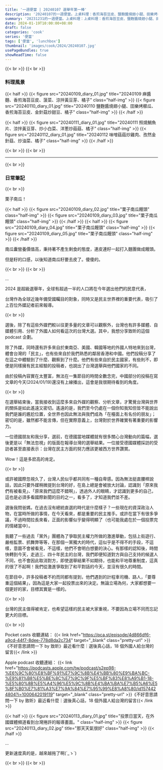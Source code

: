 ```yaml
---
title: '一週便當 | 20240107 選舉年第一棒'
description: '20240107的一週便當。上桌料理：香煎海苔豆皮、鹽麴醬燒翅小腿、田樂烤櫛瓜、孜然金針菇。'
summary: '20231231的一週便當。上桌料理：上桌料理：香煎海苔豆皮、鹽麴醬燒翅小腿、田樂烤櫛瓜、孜然金針菇。'
date: 2024-01-19T10:00:00+08:00
draft: false
categories: 'cook'
series: '便當'
tags: ['便當', 'lunchbox']
thumbnail: 'images/cook/2024/20240107.jpg'
usePageBundles: true
showReadTime: false
---
```


{{< br >}}
{{< br >}}

### 料理風景

{{< half >}}
{{< figure src="20240109_diary_01.jpg" title="20240109 麻醬麵、香煎海苔豆皮、菠菜、涼拌黃豆芽、橘子" class="half-img" >}}
{{< figure src="20240110_diary_01.jpg" title="20240110 鹽麴醬燒翅小腿、田樂烤櫛瓜、香煎海苔豆皮、金針菇炒甜豆、橘子" class="half-img" >}}
{{< /half >}}

{{< half >}}
{{< figure src="20240111_diary_01.jpg" title="20240111 照燒鯛魚片、涼拌黃豆芽、炒小白菜、洋蔥炒菇菇、橘子" class="half-img" >}}
{{< figure src="20240112_diary_01.jpg" title="20240112 味噌菇菇炒雞肉、孜然金針菇、炒油菜、橘子" class="half-img" >}}
{{< /half >}}

{{< br >}}
{{< br >}}

---

{{< br >}}

### 日常筆記

{{< br >}}

栗子南瓜！

{{< half >}}
{{< figure src="20240109_diary_02.jpg" title="栗子南瓜饅頭" class="half-img" >}}
{{< figure src="20240109_diary_03.jpg" title="栗子南瓜饅頭" class="half-img" >}}
{{< /half >}}
{{< half >}}
{{< figure src="20240109_diary_04.jpg" title="栗子南瓜饅頭" class="half-img" >}}
{{< figure src="20240109_diary_05.jpg" title="栗子南瓜饅頭" class="half-img" >}}
{{< /half >}}

南瓜囊營養價值高，秉持著不產生剩食的態度，連皮連籽一起打入麵團做成饅頭。

但是籽的口感，以後知道南瓜籽要去皮了。傻傻的。

{{< br >}}
{{< br >}}

...

2024 是超級選舉年，全球有超過一半的人口將在今年選出他們的民意代表，

台灣作為全球近幾年備受國矚目的對象，同時又是民主世界裡的重要代表，吸引了上百位外媒記者前來報導。

{{< br >}}

選後，除了有這些外媒們較以往更多量的文章可以觀察外，台灣也有許多媒體、自媒體引用、分析了外國人如何看這次的台灣大選。其中，我想分享致昕的這個 podcast 企劃。

除了外媒，同時還有許多來自於東南亞、美國、韓國等地的外國人特地來到台灣，體會台灣的「民主」，也有些來自於我們熟悉的鄰居香港和中國。他們投稿分享了在這之中體驗到了什麼、觀察到了什麼。他們有些來自於民主國家，有些則不，即便是同樣擁有民主經驗的投稿者，也說出了台灣選舉與他們國家的不同。

由於投稿內容實在太豐富，無法在一集節目的時間全數念完，中國部分的投稿在寫文章的今天(2024/01/19)還沒有上線播出，這會是我很期待看到的角度。

{{< br >}}

在選舉結束後，當我接收到這麼多來自外媒的觀察、分析文章，才驚覺台灣與世界的關係是如此遙遠又密切。遙遠的是，我們至今仍處在一個你知我知但皆不能說出我們是誰的尷尬位置，全世界也因此無法與我們成為「在檯面上有名份的朋友」；密切的是，雖然都不能言傳，但在實際意義上，台灣對於世界確實有著重要的影響力。

一位德國朋友和我分享，選前，在德國當地媒體就有很多關心台灣動向的篇幅，選後更是以「無法忽視」的版面在報導台灣的選舉結果。一位接受德國媒體採訪的受訪者甚至直接表示：台灣在民主方面的努力應該更被西方世界讚賞。

Wow！這是多麽高的肯定。

{{< br >}}

或許被國際忽視久了，台灣人民似乎都共同有一種自卑感。因為無法挺直腰桿說話，因此只要外媒稍微提到台灣的好，在島上總是會被放大討論，認識到「原來我們有被看見」、「原來我們這麼不錯啊」，透過外人的眼睛，才認識到更多的自己，這也是必須多看國際新聞的目的之一，看多了，才知道我們並不差。

選後我問爸媽，在過去沒有總統直選的時代是什麼樣子？一些現在的資深政治人物，在當時所做的事情，在今天看來，都是重要的民主推手。或許在當下有很多爭議，不過時間拉長來看，正面的影響似乎變得明顯了（也可能我處在於一個投票完的情緒當中）。

我聽了一些過去「黨外」團體為了爭取民主權力所做的激進舉動，包括上街遊行、嚴格監票、抓舞弊等等，在那個一黨獨大的時代，這似乎是不得不的手段，不這樣，意圖不會被看見，不這樣，他們不會明白想要的決心。有那樣的認知後，時間快轉到今天，走過三、四十年民主的台灣，我們即便知道對方與自己支持的候選人不同，也不會因此取消對方，即使選舉結果不如期待，也能和平地尊重制度，這真的很了不起啊！我們從激進爭取到了和平對話的今天，並沒有很久的時間。

在節目中，許多投稿者不約而同都有提到，他們遇到的計程車司機、路人，「要尊重這個結果」，因為這是大家一起投票出來的決定。無論立場為何，大家都想要一個更好的家，目標其實是一樣的。

{{< br >}}

台灣的民主值得被肯定，也希望這樣的民主被大家重視，不要因為立場不同而忘記更大的目標。

{{< br >}}

Pocket casts 收聽連結：
{{< link href="https://pca.st/episode/4d866df6-a9cd-44f7-8dee-778d8da2c734" target="_blank" class="pretty-url" >}}《不好意思請問一下 by 致昕》最近看什麼｜選後真心話，18 個外國人給台灣的留言{{< /link >}}

Apple podcast 收聽連結：
{{< link href="https://podcasts.apple.com/tw/podcast/s2ep98-%E6%9C%80%E8%BF%91%E7%9C%8B%E4%BB%80%E9%BA%BC-%E9%81%B8%E5%BE%8C%E7%9C%9F%E5%BF%83%E8%A9%B1-18-%E5%80%8B%E5%A4%96%E5%9C%8B%E4%BA%BA%E7%B5%A6%E5%8F%B0%E7%81%A3%E7%9A%84%E7%95%99%E8%A8%80/id1574424804?i=1000642019119" target="_blank" class="pretty-url" >}}《不好意思請問一下 by 致昕》最近看什麼｜選後真心話，18 個外國人給台灣的留言{{< /link >}}

{{< half >}}
{{< figure src="20240113_diary_01.jpg" title="投票日當天，在外國媒體頻道看到台灣捲許的報導畫面。" class="half-img" >}}
{{< figure src="20240113_diary_02.jpg" title="那天天氣很好" class="half-img" >}}
{{< /half >}}

...

更新速度真的是，越來越拖了啊(´\_ゝ`)

{{< br >}}
{{< br >}}
